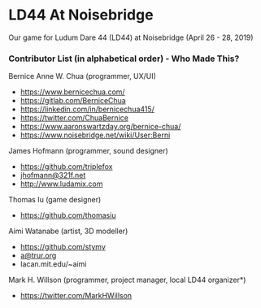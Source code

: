 # LD44 At Noisebridge
Our game for Ludum Dare 44 (LD44) at Noisebridge (April 26 - 28, 2019)

### Contributor List (in alphabetical order) - Who Made This?
Bernice Anne W. Chua (programmer, UX/UI)
- https://www.bernicechua.com/
- https://gitlab.com/BerniceChua
- https://linkedin.com/in/bernicechua415/
- https://twitter.com/ChuaBernice
- https://www.aaronswartzday.org/bernice-chua/
- https://www.noisebridge.net/wiki/User:Berni

James Hofmann (programmer, sound designer)
- https://github.com/triplefox
- jhofmann@321f.net
- http://www.ludamix.com

Thomas Iu (game designer)
- https://github.com/thomasiu

Aimi Watanabe (artist, 3D modeller)
- https://github.com/stymy
- a@trur.org
- lacan.mit.edu/~aimi

Mark H. Willson (programmer, project manager, local LD44 organizer*)
- https://twitter.com/MarkHWillson
